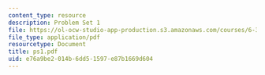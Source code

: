 ```yaml
---
content_type: resource
description: Problem Set 1
file: https://ol-ocw-studio-app-production.s3.amazonaws.com/courses/6-331-advanced-circuit-techniques-spring-2002/e76a9be2014b6dd51597e87b1669d604_ps1.pdf
file_type: application/pdf
resourcetype: Document
title: ps1.pdf
uid: e76a9be2-014b-6dd5-1597-e87b1669d604
---
```


